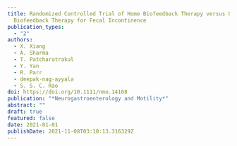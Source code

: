 ```yaml
---
title: Randomized Controlled Trial of Home Biofeedback Therapy versus Office
  Biofeedback Therapy for Fecal Incontinence
publication_types:
  - "2"
authors:
  - X. Xiang
  - A. Sharma
  - T. Patcharatrakul
  - Y. Yan
  - R. Parr
  - deepak-nag-ayyala
  - S. S. C. Rao
doi: https://doi.org/10.1111/nmo.14168
publication: "*Neurogastroenterology and Motility*"
abstract: ""
draft: true
featured: false
date: 2021-01-01
publishDate: 2021-11-08T03:10:13.316329Z
---
```

